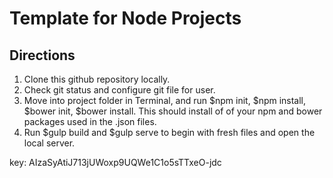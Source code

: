 # Template for Node Projects

## Directions

1. Clone this github repository locally.
2. Check git status and configure git file for user.
3. Move into project folder in Terminal, and run $npm init, $npm install, $bower init, $bower install. This should install of of your npm and bower packages used in the .json files.
4. Run $gulp build and $gulp serve to begin with fresh files and open the local server.


key: AIzaSyAtiJ713jUWoxp9UQWe1C1o5sTTxeO-jdc
